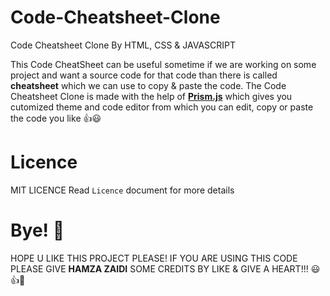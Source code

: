 # Code-Cheatsheet-Clone
Code Cheatsheet Clone By HTML, CSS &amp; JAVASCRIPT 

This Code CheatSheet can be useful sometime if we are working on some project and want a source code for that code than there is called **cheatsheet** which we can use to copy & paste the code.
The Code Cheatsheet Clone is made with the help of [**Prism.js**](https://prismjs.com/) which gives you cutomized theme and code editor from which you can edit, copy or paste the code you like 👍😃

# Licence

MIT LICENCE
Read `Licence` document for more details

# Bye! 👋

HOPE U LIKE THIS PROJECT PLEASE! IF YOU ARE USING THIS CODE PLEASE GIVE **HAMZA ZAIDI** SOME CREDITS BY LIKE & GIVE A HEART!!! 😃👍💛
